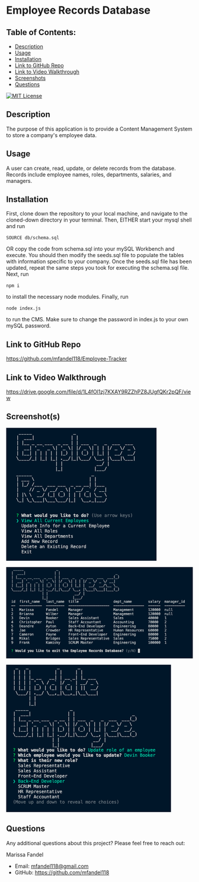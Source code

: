 # Employee Records Database

## Table of Contents:

- [Description](#description)
- [Usage](#usage)
- [Installation](#installation)
- [Link to GitHub Repo](#link-to-github-repo)
- [Link to Video Walkthrough](#link-to-video-walkthrough)
- [Screenshots](#screenshots)
- [Questions](#questions)

[![MIT License](https://img.shields.io/badge/License-MIT-blue.svg)](https://opensource.org/licenses/)

## Description

The purpose of this application is to provide a Content Management System to store a company's employee data.

## Usage

A user can create, read, update, or delete records from the database. Records include employee names, roles, departments, salaries, and managers.

## Installation

First, clone down the repository to your local machine, and navigate to the cloned-down directory in your terminal. Then, EITHER start your mysql shell and run

```
SOURCE db/schema.sql
```

OR copy the code from schema.sql into your mySQL Workbench and execute. You should then modify the seeds.sql file to populate the tables with information specific to your company. Once the seeds.sql file has been updated, repeat the same steps you took for executing the schema.sql file. Next, run

```
npm i
```

to install the necessary node modules. Finally, run

```
node index.js
```

to run the CMS. Make sure to change the password in index.js to your own mySQL password.

## Link to GitHub Repo

https://github.com/mfandel118/Employee-Tracker

## Link to Video Walkthrough

https://drive.google.com/file/d/1L4fOl1zj7KXAY9RZZhPZ8JUgfQKr2pQF/view

## Screenshot(s)

![Startup Screen](./assets/emp-records.png)

![Employee Data Table Display](./assets/all-emps.png)

![Update Employee Data](./assets/update-emp.png)

## Questions

Any additional questions about this project? Please feel free to reach out:

Marissa Fandel

- Email: mfandel118@gmail.com
- GitHub: https://github.com/mfandel118
